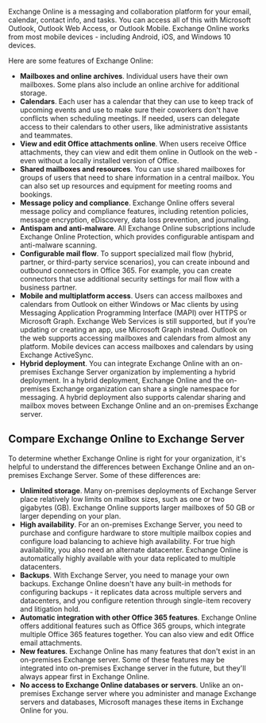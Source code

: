 Exchange Online is a messaging and collaboration platform for your email, calendar, contact info, and tasks. You can access all of this with Microsoft Outlook, Outlook Web Access, or Outlook Mobile. Exchange Online works from most mobile devices - including Android, iOS, and Windows 10 devices. 

Here are some features of Exchange Online:

- **Mailboxes and online archives**. Individual users have their own mailboxes. Some plans also include an online archive for additional storage.
- **Calendars**. Each user has a calendar that they can use to keep track of upcoming events and use to make sure their coworkers don't have conflicts when scheduling meetings. If needed, users can delegate access to their calendars to other users, like administrative assistants and teammates. 
- **View and edit Office attachments online**. When users receive Office attachments, they can view and edit them online in Outlook on the web - even without a locally installed version of Office.
- **Shared mailboxes and resources**. You can use shared mailboxes for groups of users that need to share information in a central mailbox. You can also set up resources and equipment for meeting rooms and bookings. 
- **Message policy and compliance**. Exchange Online offers several message policy and compliance features, including retention policies, message encryption, eDiscovery, data loss prevention, and journaling. 
- **Antispam and anti-malware**. All Exchange Online subscriptions include Exchange Online Protection, which provides configurable antispam and anti-malware scanning.
- **Configurable mail flow**. To support specialized mail flow (hybrid, partner, or third-party service scenarios), you can create inbound and outbound connectors in Office 365. For example, you can create connectors that use additional security settings for mail flow with a business partner. 
- **Mobile and multiplatform access**. Users can access mailboxes and calendars from Outlook on either Windows or Mac clients by using Messaging Application Programming Interface (MAPI) over HTTPS or Microsoft Graph. Exchange Web Services is still supported, but if you’re updating or creating an app, use Microsoft Graph instead. Outlook on the web supports accessing mailboxes and calendars from almost any platform. Mobile devices can access mailboxes and calendars by using Exchange ActiveSync. 
- **Hybrid deployment**. You can integrate Exchange Online with an on-premises Exchange Server organization by implementing a hybrid deployment. In a hybrid deployment, Exchange Online and the on-premises Exchange organization can share a single namespace for messaging. A hybrid deployment also supports calendar sharing and mailbox moves between Exchange Online and an on-premises Exchange server.

## Compare Exchange Online to Exchange Server

To determine whether Exchange Online is right for your organization, it's helpful to understand the differences between Exchange Online and an on-premises Exchange Server. Some of these differences are:

- **Unlimited storage**. Many on-premises deployments of Exchange Server place relatively low limits on mailbox sizes, such as one or two gigabytes (GB). Exchange Online supports larger mailboxes of 50 GB or larger depending on your plan.
- **High availability**. For an on-premises Exchange Server, you need to purchase and configure hardware to store multiple mailbox copies and configure load balancing to achieve high availability. For true high availability, you also need an alternate datacenter. Exchange Online is automatically highly available with your data replicated to multiple datacenters.
- **Backups**. With Exchange Server, you need to manage your own backups. Exchange Online doesn't have any built-in methods for configuring backups - it replicates data across multiple servers and datacenters, and you configure retention through single-item recovery and litigation hold.
- **Automatic integration with other Office 365 features**. Exchange Online offers additional features such as Office 365 groups, which integrate multiple Office 365 features together. You can also view and edit Office email attachments.
- **New features**. Exchange Online has many features that don't exist in an on-premises Exchange server. Some of these features may be integrated into on-premises Exchange server in the future, but they'll always appear first in Exchange Online.
- **No access to Exchange Online databases or servers**. Unlike an on-premises Exchange server where you administer and manage Exchange servers and databases, Microsoft manages these items in Exchange Online for you.
